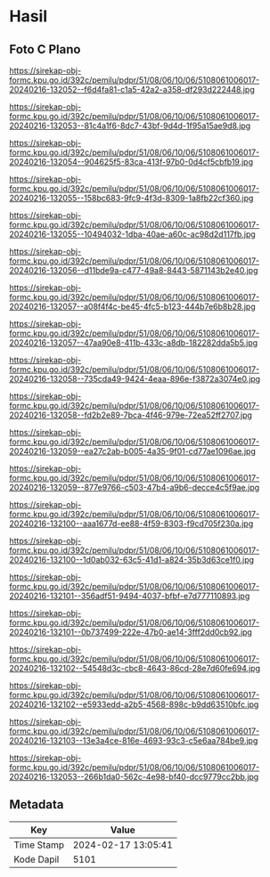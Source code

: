 # Hasil

## Foto C Plano

https://sirekap-obj-formc.kpu.go.id/392c/pemilu/pdpr/51/08/06/10/06/5108061006017-20240216-132052--f6d4fa81-c1a5-42a2-a358-df293d222448.jpg

https://sirekap-obj-formc.kpu.go.id/392c/pemilu/pdpr/51/08/06/10/06/5108061006017-20240216-132053--81c4a1f6-8dc7-43bf-9d4d-1f95a15ae9d8.jpg

https://sirekap-obj-formc.kpu.go.id/392c/pemilu/pdpr/51/08/06/10/06/5108061006017-20240216-132054--904625f5-83ca-413f-97b0-0d4cf5cbfb19.jpg

https://sirekap-obj-formc.kpu.go.id/392c/pemilu/pdpr/51/08/06/10/06/5108061006017-20240216-132055--158bc683-9fc9-4f3d-8309-1a8fb22cf360.jpg

https://sirekap-obj-formc.kpu.go.id/392c/pemilu/pdpr/51/08/06/10/06/5108061006017-20240216-132055--10494032-1dba-40ae-a60c-ac98d2d117fb.jpg

https://sirekap-obj-formc.kpu.go.id/392c/pemilu/pdpr/51/08/06/10/06/5108061006017-20240216-132056--d11bde9a-c477-49a8-8443-5871143b2e40.jpg

https://sirekap-obj-formc.kpu.go.id/392c/pemilu/pdpr/51/08/06/10/06/5108061006017-20240216-132057--a08f4f4c-be45-4fc5-b123-444b7e6b8b28.jpg

https://sirekap-obj-formc.kpu.go.id/392c/pemilu/pdpr/51/08/06/10/06/5108061006017-20240216-132057--47aa90e8-411b-433c-a8db-182282dda5b5.jpg

https://sirekap-obj-formc.kpu.go.id/392c/pemilu/pdpr/51/08/06/10/06/5108061006017-20240216-132058--735cda49-9424-4eaa-896e-f3872a3074e0.jpg

https://sirekap-obj-formc.kpu.go.id/392c/pemilu/pdpr/51/08/06/10/06/5108061006017-20240216-132058--fd2b2e89-7bca-4f46-979e-72ea52ff2707.jpg

https://sirekap-obj-formc.kpu.go.id/392c/pemilu/pdpr/51/08/06/10/06/5108061006017-20240216-132059--ea27c2ab-b005-4a35-9f01-cd77ae1096ae.jpg

https://sirekap-obj-formc.kpu.go.id/392c/pemilu/pdpr/51/08/06/10/06/5108061006017-20240216-132059--877e9766-c503-47b4-a9b6-decce4c5f9ae.jpg

https://sirekap-obj-formc.kpu.go.id/392c/pemilu/pdpr/51/08/06/10/06/5108061006017-20240216-132100--aaa1677d-ee88-4f59-8303-f9cd705f230a.jpg

https://sirekap-obj-formc.kpu.go.id/392c/pemilu/pdpr/51/08/06/10/06/5108061006017-20240216-132100--1d0ab032-63c5-41d1-a824-35b3d63ce1f0.jpg

https://sirekap-obj-formc.kpu.go.id/392c/pemilu/pdpr/51/08/06/10/06/5108061006017-20240216-132101--356adf51-9494-4037-bfbf-e7d777110893.jpg

https://sirekap-obj-formc.kpu.go.id/392c/pemilu/pdpr/51/08/06/10/06/5108061006017-20240216-132101--0b737499-222e-47b0-ae14-3fff2dd0cb92.jpg

https://sirekap-obj-formc.kpu.go.id/392c/pemilu/pdpr/51/08/06/10/06/5108061006017-20240216-132102--54548d3c-cbc8-4643-86cd-28e7d60fe694.jpg

https://sirekap-obj-formc.kpu.go.id/392c/pemilu/pdpr/51/08/06/10/06/5108061006017-20240216-132102--e5933edd-a2b5-4568-898c-b9dd63510bfc.jpg

https://sirekap-obj-formc.kpu.go.id/392c/pemilu/pdpr/51/08/06/10/06/5108061006017-20240216-132103--13e3a4ce-816e-4693-93c3-c5e6aa784be9.jpg

https://sirekap-obj-formc.kpu.go.id/392c/pemilu/pdpr/51/08/06/10/06/5108061006017-20240216-132053--266b1da0-562c-4e98-bf40-dcc9779cc2bb.jpg


## Metadata

| Key        | Value               |
| ---------- | ------------------- |
| Time Stamp | 2024-02-17 13:05:41 |
| Kode Dapil | 5101                |



